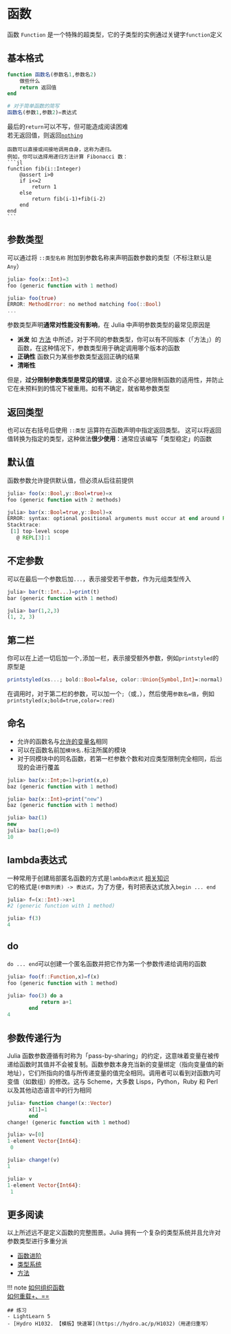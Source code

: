# 函数
函数 `Function` 是一个特殊的超类型，它的子类型的实例通过关键字`function`定义

## 基本格式
```jl
function 函数名(参数名1,参数名2)
    做些什么
    return 返回值
end

# 对于简单函数的简写
函数名(参数1,参数2)=表达式
```

最后的`return`可以不写，但可能造成阅读困难\
若无返回值，则返回[`nothing`](little_types.md#无)

``````is-newbie
函数可以直接或间接地调用自身，这称为递归。
例如，你可以选择用递归方法计算 Fibonacci 数：
```jl
function fib(i::Integer)
    @assert i>0
    if i<=2
        return 1
    else
        return fib(i-1)+fib(i-2)
    end
end
```

``````

## 参数类型
可以通过将 `::类型名称` 附加到参数名称来声明函数参数的类型（不标注默认是`Any`）
```jl
julia> foo(x::Int)=3
foo (generic function with 1 method)

julia> foo(true)
ERROR: MethodError: no method matching foo(::Bool)
...
```

参数类型声明**通常对性能没有影响**，在 Julia 中声明参数类型的最常见原因是
* **派发** 如 [方法](method.md) 中所述，对于不同的参数类型，你可以有不同版本（「方法」）的函数，在这种情况下，参数类型用于确定调用哪个版本的函数
* **正确性** 函数只为某些参数类型返回正确的结果
* **清晰性**

但是，**过分限制参数类型是常见的错误**，这会不必要地限制函数的适用性，并防止它在未预料到的情况下被重用。如有不确定，就省略参数类型

## 返回类型
也可以在右括号后使用 `::类型` 运算符在函数声明中指定返回类型。 这可以将返回值转换为指定的类型，这种做法**很少使用**：通常应该编写「类型稳定」的函数

## 默认值
函数参数允许提供默认值，但必须从后往前提供
```jl
julia> foo(x::Bool,y::Bool=true)=x
foo (generic function with 2 methods)

julia> bar(x::Bool=true,y::Bool)=x
ERROR: syntax: optional positional arguments must occur at end around REPL[3]:1
Stacktrace:
 [1] top-level scope
   @ REPL[3]:1
```

## 不定参数
可以在最后一个参数后加`...`，表示接受若干参数，作为元组类型传入
```jl
julia> bar(t::Int...)=print(t)
bar (generic function with 1 method)

julia> bar(1,2,3)
(1, 2, 3)
```

## 第二栏
你可以在上述一切后加一个`,`添加一栏，表示接受额外参数，例如`printstyled`的原型是
```jl
printstyled(xs...; bold::Bool=false, color::Union{Symbol,Int}=:normal)
```

在调用时，对于第二栏的参数，可以加一个`;`（或`,`），然后使用`参数名=值`，例如`printstyled(x;bold=true,color=:red)`

## 命名
- 允许的函数名与[允许的变量名](variable_basic.md#命名规范)相同
- 可以在函数名前加`模块名.`标注所属的模块
- 对于同模块中的同名函数，若第一栏参数个数和对应类型限制完全相同，后出现的会进行覆盖
```jl
julia> baz(x::Int;o=1)=print(x,o)
baz (generic function with 1 method)

julia> baz(x::Int)=print("new")
baz (generic function with 1 method)

julia> baz(1)
new
julia> baz(1;o=0)
10
```

## lambda表达式
一种常用于创建局部匿名函数的方式是`lambda表达式` [相关知识](https://www.luogu.com.cn/blog/t532/church-encoding-and-lam-cal)\
它的格式是`(参数列表) -> 表达式`，为了方便，有时把表达式放入`begin ... end`
```jl
julia> f=(x::Int)->x+1
#2 (generic function with 1 method)

julia> f(3)
4
```

## do
`do ... end`可以创建一个匿名函数并把它作为第一个参数传递给调用的函数
```jl
julia> foo(f::Function,x)=f(x)
foo (generic function with 1 method)

julia> foo(3) do a
           return a+1
       end
4
```

## 参数传递行为
Julia 函数参数遵循有时称为「pass-by-sharing」的约定，这意味着变量在被传递给函数时其值并不会被复制。函数参数本身充当新的变量绑定（指向变量值的新地址），它们所指向的值与所传递变量的值完全相同。调用者可以看到对函数内可变值（如数组）的修改。这与 Scheme，大多数 Lisps，Python，Ruby 和 Perl 以及其他动态语言中的行为相同
```jl
julia> function change!(x::Vector)
       x[1]=1
       end
change! (generic function with 1 method)

julia> v=[0]
1-element Vector{Int64}:
 0

julia> change!(v)
1

julia> v
1-element Vector{Int64}:
 1
```

## 更多阅读
以上所述远不是定义函数的完整图景。Julia 拥有一个复杂的类型系统并且允许对参数类型进行多重分派
- [函数进阶](../advanced/function.md)
- [类型系统](../advanced/typesystem.md)
- [方法](../advanced/method.md)

!!! note
    [如何组织函数](https://discourse.juliacn.com/t/topic/3190)\
    [如何重载+、==](https://discourse.juliacn.com/t/topic/5457)

```is-newbie
## 练习
- LightLearn 5
- [Hydro H1032. 【模板】快速幂](https://hydro.ac/p/H1032)（用递归重写）
```

[^1]: https://docs.juliacn.com/latest/manual/functions/
